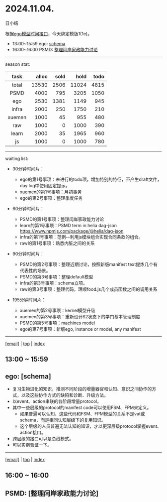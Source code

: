 # 2024.11.04.
日小结

<a id="top"></a>
根据[ego模型时间接口](https://gitee.com/hyg/blog/blob/master/timeflow.md)，今天绑定模版1(1e)。

<a id="index"></a>
- 13:00~15:59	ego: [schema](#20241104130000)
- 16:00~16:00	PSMD: [整理闫岸家政能力讨论](#20241104160000)

---
season stat:

| task | alloc | sold | hold | todo |
| :---: | ---: | ---: | ---: | ---: |
| total | 13530 | 2506 | 11024 | 4815 |
| PSMD | 4000 | 795 | 3205 | 1050 |
| ego | 2530 | 1381 | 1149 | 945 |
| infra | 2000 | 250 | 1750 | 210 |
| xuemen | 1000 | 45 | 955 | 480 |
| raw | 1000 | 0 | 1000 | 390 |
| learn | 2000 | 35 | 1965 | 960 |
| js | 1000 | 0 | 1000 | 780 |

---
waiting list:


- 30分钟时间片：
  - ego的第1号事项：未进行的todo项，增加特别的特征，不产生draft文件，day log中使用固定提示。
  - xuemen的第1号事项：月初事务
  - ego的第2号事项：整理季度任务

- 60分钟时间片：
  - PSMD的第1号事项：整理闫岸家政能力讨论
  - learn的第1号事项：PSMD term in helia dag-json https://www.npmjs.com/package/@helia/dag-json
  - infra的第1号事项：范例--利用js模块组合实现合同条款的组合。
  - raw的第1号事项：熟悉内脏之间的关系

- 90分钟时间片：
  - PSMD的第2号事项：整理近期讨论，按照新版manifest text提炼几个有代表性的场景。
  - PSMD的第3号事项：整理default模型
  - infra的第3号事项：schema立项。
  - raw的第3号事项：整理代码，理顺food.js几个成员函数之间的调用关系

- 195分钟时间片：
  - xuemen的第2号事项：kernel模型升级
  - xuemen的第3号事项：重新设计S2状态下的学门基本管理制度
  - PSMD的第5号事项：machines model
  - ego的第7号事项：新版ego, instance or model, any manifest

---
<a href="mailto:huangyg@mars22.com?subject=关于2024.11.04.[schema]任务&body=日期: 2024.11.04.%0D%0A序号: 5%0D%0A手稿:../../draft/2024/11/20241104.a.md%0D%0A---请勿修改邮件主题及以上内容 从下一行开始写您的想法---%0D%0A">[email]</a> | [top](#top) | [index](#index)
<a id="20241104130000"></a>
## 13:00 ~ 15:59
## ego: [schema]

- 复习生物进化的知识，推测不同阶段的增量器官和认知、意识之间协作的方式，以及这些协作方式的缺陷和诊断、升级方法。
- 以event、action串联的各阶段增量protocol。
- 其中一些层级的protocol的manifest code可以使用FSM、FPM来定义。
    - 如果普遍可以认知，这些代码和FSM、FPM模型的关系不是vat或schema，而是相同认知层级下的复用知识。
    - 这个层级的人员普遍无法认知的知识，才以更深层级protocol掌握event、action接口。
- 跨层级的接口可以是总线模式。
- 可以实例验证一下。

---
<a href="mailto:huangyg@mars22.com?subject=关于2024.11.04.[整理闫岸家政能力讨论]任务&body=日期: 2024.11.04.%0D%0A序号: 6%0D%0A手稿:../../draft/2024/11/20241104.01.md%0D%0A---请勿修改邮件主题及以上内容 从下一行开始写您的想法---%0D%0A">[email]</a> | [top](#top) | [index](#index)
<a id="20241104160000"></a>
## 16:00 ~ 16:00
## PSMD: [整理闫岸家政能力讨论]

